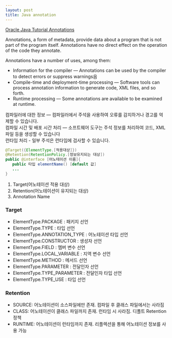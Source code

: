 ```yaml
---
layout: post
title: Java annotation
---
```



[Oracle Java Tutorial Annotations](https://docs.oracle.com/javase/tutorial/java/annotations/)

Annotations, a form of metadata, provide data about a program that is not part of the program itself. Annotations have no direct effect on the operation of the code they annotate.

Annotations have a number of uses, among them:

- Information for the compiler — Annotations can be used by the compiler to detect errors or suppress warnings음
- Compile-time and deployment-time processing — Software tools can process annotation information to generate code, XML files, and so forth.
- Runtime processing — Some annotations are available to be examined at runtime.

컴파일러에 대한 정보 — 컴파일러에서 주석을 사용하여 오류를 감지하거나 경고를 억제할 수 있습니다.   
컴파일 시간 및 배포 시간 처리 — 소프트웨어 도구는 주석 정보를 처리하여 코드, XML 파일 등을 생성할 수 있습니다   
런타임 처리 - 일부 주석은 런타임에 검사할 수 있습니다.   

~~~java
@Target({ElementType.[적용대상]})
@Retention(RetentionPolicy.[정보유지되는 대상])
public @interface [어노테이션 이름]{
   public 타입 elementName() [default 값]
   ...
}
~~~

1. Target(어노테이션 적용 대상)
2. Retention(어노테이션이 유지되는 대상)
3. Annotation Name

### Target
- ElementType.PACKAGE : 패키지 선언
- ElementType.TYPE : 타입 선언
- ElementType.ANNOTATION_TYPE : 어노테이션 타입 선언
- ElementType.CONSTRUCTOR : 생성자 선언
- ElementType.FIELD : 멤버 변수 선언
- ElementType.LOCAL_VARIABLE : 지역 변수 선언
- ElementType.METHOD : 메서드 선언
- ElementType.PARAMETER : 전달인자 선언
- ElementType.TYPE_PARAMETER : 전달인자 타입 선언
- ElementType.TYPE_USE : 타입 선언

### Retention
- SOURCE: 어노테이션이 소스파일에만 존재. 컴파일 후 클래스 파일에서는 사라짐
- CLASS: 어노테이션이 클래스 파일까지 존재. 런타임 시 사라짐. 디폴트 Retention 정책
- RUNTIME: 어노테이션이 런타임까지 존재. 리플렉션을 통해 어노테이션 정보를 사용 가능
